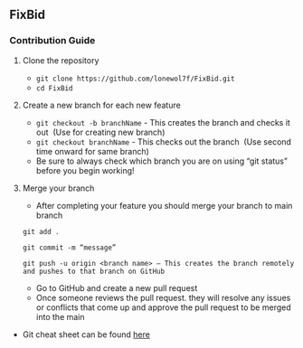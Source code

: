## FixBid

### Contribution Guide 

1. Clone the repository<br>
    * `git clone https://github.com/lonewol7f/FixBid.git` <br>
    * `cd FixBid`

2. Create a new branch for each new feature <br>
    * `git checkout -b branchName` - This creates the branch and checks it out&nbsp;&nbsp;(Use for creating new branch) <br>
    * `git checkout branchName` - This checks out the branch&nbsp;&nbsp;(Use second time onward for same branch) <br>
    * Be sure to always check which branch you are on using “git status” before you begin working!

3. Merge your branch <br>
    * After completing your feature you should merge your branch to main branch <br>
    ```
    git add . 

    git commit -m “message”

    git push -u origin <branch name> – This creates the branch remotely and pushes to that branch on GitHub    
    ```
    * Go to GitHub and create a new pull request
    * Once someone reviews the pull request. they will resolve any issues or conflicts that come up and approve the pull request to be merged into the main


* Git cheat sheet can be found [here](https://education.github.com/git-cheat-sheet-education.pdf)
